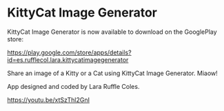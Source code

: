 # KittyCat Image Generator

KittyCat Image Generator is now available to download on the GooglePlay store:

https://play.google.com/store/apps/details?id=es.rufflecol.lara.kittycatimagegenerator

Share an image of a Kitty or a Cat using KittyCat Image Generator. Miaow!

App designed and coded by Lara Ruffle Coles.

https://youtu.be/xtSzThl2GnI

